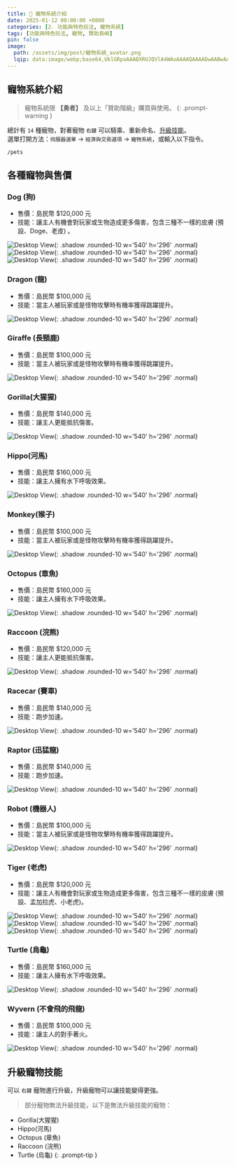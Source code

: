 ```yaml
---
title: 🐾 寵物系統介紹
date: 2025-01-12 00:00:00 +0800
categories: [2. 功能與特色玩法, 寵物系統]
tags: [功能與特色玩法, 寵物, 贊助島嶼]
pin: false
image:
  path: /assets/img/post/寵物系統_avatar.png
  lqip: data:image/webp;base64,UklGRpoAAABXRUJQVlA4WAoAAAAQAAAADwAABwAAQUxQSDIAAAARL0AmbZurmr57yyIiqE8oiG0bejIYEQTgqiDA9vqnsUSI6H+oAERp2HZ65qP/VIAWAFZQOCBCAAAA8AEAnQEqEAAIAAVAfCWkAALp8sF8rgRgAP7o9FDvMCkMde9PK7euH5M1m6VWoDXf2FkP3BqV0ZYbO6NA/VFIAAAA
---
```


## 寵物系統介紹
> 寵物系統限 **【勇者】** 及以上「贊助階級」購買與使用。
{: .prompt-warning }

總計有 `14` 種寵物，對著寵物 `右鍵` 可以騎乘、重新命名、[升級技能](/posts/寵物系統/#升級寵物技能)。  
選單打開方法：`伺服器選單` → `經濟與交易選項` → `寵物系統`，或輸入以下指令。
```text
/pets
```
## 各種寵物與售價
### Dog (狗)
- 售價：島民幣 $120,000 元
- 技能：讓主人有機會對玩家或生物造成更多傷害，包含三種不一樣的皮膚 (預設、Doge、老皮) 。

![Desktop View](/assets/img/post/寵物系統_002.png){: .shadow .rounded-10 w='540' h='296' .normal}
![Desktop View](/assets/img/post/寵物系統_003.png){: .shadow .rounded-10 w='540' h='296' .normal}
![Desktop View](/assets/img/post/寵物系統_004.png){: .shadow .rounded-10 w='540' h='296' .normal}

### Dragon (龍)
- 售價：島民幣 $100,000 元
- 技能：當主人被玩家或是怪物攻擊時有機率獲得跳躍提升。

![Desktop View](/assets/img/post/寵物系統_005.png){: .shadow .rounded-10 w='540' h='296' .normal}

### Giraffe (長頸鹿)
- 售價：島民幣 $100,000 元
- 技能：當主人被玩家或是怪物攻擊時有機率獲得跳躍提升。

![Desktop View](/assets/img/post/寵物系統_006.png){: .shadow .rounded-10 w='540' h='296' .normal}

### Gorilla(大猩猩)
- 售價：島民幣 $140,000 元
- 技能：讓主人更能抵抗傷害。

![Desktop View](/assets/img/post/寵物系統_007.png){: .shadow .rounded-10 w='540' h='296' .normal}

### Hippo(河馬)
- 售價：島民幣 $160,000 元 
- 技能：讓主人擁有水下呼吸效果。

![Desktop View](/assets/img/post/寵物系統_008.png){: .shadow .rounded-10 w='540' h='296' .normal}

### Monkey(猴子)
- 售價：島民幣 $100,000 元 
- 技能：當主人被玩家或是怪物攻擊時有機率獲得跳躍提升。

![Desktop View](/assets/img/post/寵物系統_009.png){: .shadow .rounded-10 w='540' h='296' .normal}

### Octopus (章魚)
- 售價：島民幣 $160,000 元
- 技能：讓主人擁有水下呼吸效果。

![Desktop View](/assets/img/post/寵物系統_010.png){: .shadow .rounded-10 w='540' h='296' .normal}

### Raccoon (浣熊)
- 售價：島民幣 $120,000 元
- 技能：讓主人更能抵抗傷害。

![Desktop View](/assets/img/post/寵物系統_011.png){: .shadow .rounded-10 w='540' h='296' .normal}

### Racecar (賽車)
- 售價：島民幣 $140,000 元
- 技能：跑步加速。
 
![Desktop View](/assets/img/post/寵物系統_012.png){: .shadow .rounded-10 w='540' h='296' .normal}

### Raptor (迅猛龍)
- 售價：島民幣 $140,000 元
- 技能：跑步加速。

![Desktop View](/assets/img/post/寵物系統_013.png){: .shadow .rounded-10 w='540' h='296' .normal}

### Robot (機器人)
- 售價：島民幣 $100,000 元
- 技能：當主人被玩家或是怪物攻擊時有機率獲得跳躍提升。

![Desktop View](/assets/img/post/寵物系統_014.png){: .shadow .rounded-10 w='540' h='296' .normal}

### Tiger (老虎)
- 售價：島民幣 $120,000 元
- 技能：讓主人有機會對玩家或生物造成更多傷害，包含三種不一樣的皮膚 (預設、孟加拉虎、小老虎)。

![Desktop View](/assets/img/post/寵物系統_015.png){: .shadow .rounded-10 w='540' h='296' .normal}
![Desktop View](/assets/img/post/寵物系統_016.png){: .shadow .rounded-10 w='540' h='296' .normal}
![Desktop View](/assets/img/post/寵物系統_017.png){: .shadow .rounded-10 w='540' h='296' .normal}

### Turtle (烏龜) 
- 售價：島民幣 $160,000 元
- 技能：讓主人擁有水下呼吸效果。

![Desktop View](/assets/img/post/寵物系統_018.png){: .shadow .rounded-10 w='540' h='296' .normal}

### Wyvern (不會飛的飛龍) 
- 售價：島民幣 $100,000 元
- 技能：讓主人的對手著火。

![Desktop View](/assets/img/post/寵物系統_019.png){: .shadow .rounded-10 w='540' h='296' .normal}

## 升級寵物技能
可以 `右鍵` 寵物進行升級，升級寵物可以讓技能變得更強。
> 部分寵物無法升級技能，以下是無法升級技能的寵物：
  - Gorilla(大猩猩)
  - Hippo(河馬)
  - Octopus (章魚)
  - Raccoon (浣熊)
  - Turtle (烏龜)
{: .prompt-tip }